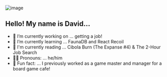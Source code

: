 ![image](https://i.imgur.com/zobZxld.jpg)

## Hello! My name is David...

- 🔭 I’m currently working on ... getting a job!
- 🌱 I’m currently learning ... FaunaDB and React Recoil
- 📖 I'm currently reading ... Cibola Burn (The Expanse #4) & The 2-Hour Job Search
- 🙋‍♂️ Pronouns: ... he/him
- 🎲 Fun fact: ... I previously worked as a game master and manager for a board game cafe! 

<!-- ![](https://komarev.com/ghpvc/?username=davidvdev&color=AE6262) -->
